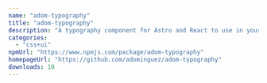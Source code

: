 ```yaml
---
name: "adom-typography"
title: "adom-typography"
description: "A typography component for Astro and React to use in your projects."
categories:
  - "css+ui"
npmUrl: "https://www.npmjs.com/package/adom-typography"
homepageUrl: "https://github.com/adominguez/adom-typography"
downloads: 10
---
```

